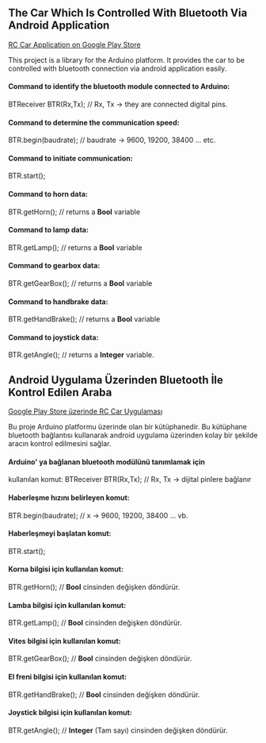 ## The Car Which Is Controlled With Bluetooth Via Android Application

[RC Car Application on Google Play Store](https://play.google.com/store/search?q=mechastudios&gl=TR)

This project is a library for the Arduino platform. It provides the car
to be controlled with bluetooth connection via android application easily.

#### Command to identify the bluetooth module connected to Arduino:
BTReceiver BTR(Rx,Tx); // Rx, Tx -> they are connected digital pins.

#### Command to determine the communication speed:
BTR.begin(baudrate); // baudrate -> 9600, 19200, 38400 ... etc.

#### Command to initiate communication:
BTR.start();

#### Command to horn data: 
BTR.getHorn(); // returns a **Bool** variable

#### Command to lamp data:
BTR.getLamp(); // returns a **Bool** variable

#### Command to gearbox data:
BTR.getGearBox(); // returns a **Bool** variable

#### Command to handbrake data:
BTR.getHandBrake(); // returns a **Bool** variable

#### Command to joystick data:
BTR.getAngle(); // returns a **Integer** variable.

## Android Uygulama Üzerinden Bluetooth İle Kontrol Edilen Araba

[Google Play Store üzerinde RC Car Uygulaması](https://play.google.com/store/search?q=mechastudios&gl=TR)

Bu proje Arduino platformu üzerinde olan bir kütüphanedir. 
Bu kütüphane bluetooth bağlantısı kullanarak android uygulama üzerinden
kolay bir şekilde aracın kontrol edilmesini sağlar.

#### Arduino' ya bağlanan bluetooth modülünü tanımlamak için
kullanılan komut:
BTReceiver BTR(Rx,Tx); // Rx, Tx -> dijital pinlere bağlanır

#### Haberleşme hızını belirleyen komut:
BTR.begin(baudrate); // x -> 9600, 19200, 38400 ... vb.

#### Haberleşmeyi başlatan komut:
BTR.start();

#### Korna bilgisi için kullanılan komut:
BTR.getHorn(); // **Bool** cinsinden değişken döndürür.

#### Lamba bilgisi için kullanılan komut:
BTR.getLamp(); // **Bool** cinsinden değişken döndürür.

#### Vites bilgisi için kullanılan komut:
BTR.getGearBox(); // **Bool** cinsinden değişken döndürür.

#### El freni bilgisi için kullanılan komut:
BTR.getHandBrake(); // **Bool** cinsinden değişken döndürür.

#### Joystick bilgisi için kullanılan komut:
BTR.getAngle(); // **Integer** (Tam sayı) cinsinden değişken döndürür.

